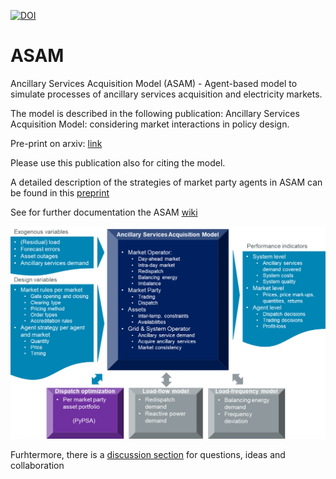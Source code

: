
<a href="https://zenodo.org/badge/latestdoi/353654651"><img src="https://zenodo.org/badge/353654651.svg" alt="DOI"></a>

# ASAM
Ancillary Services Acquisition Model (ASAM) - Agent-based model to simulate processes of ancillary services acquisition and electricity markets.

The model is described in the following publication:
Ancillary Services Acquisition Model: considering market interactions in policy design.

Pre-print on arxiv: [link](https://arxiv.org/abs/2104.13047)

Please use this publication also for citing the model.

A detailed description of the strategies of market party agents in ASAM can be found in this [preprint](https://www.researchgate.net/publication/351548505_Ancillary_Services_Acquisition_Model_heuristic_agent_strategies) 

See for further documentation the ASAM [wiki](https://github.com/AncillaryServicesAcquisitionModel/ASAM/wiki)

![ASAM overview](https://github.com/AncillaryServicesAcquisitionModel/ASAM/blob/main/doc/img/ASAM_overview.png?raw=true)

Furhtermore, there is a [discussion section](https://github.com/AncillaryServicesAcquisitionModel/ASAM/discussions) for questions, ideas and collaboration










